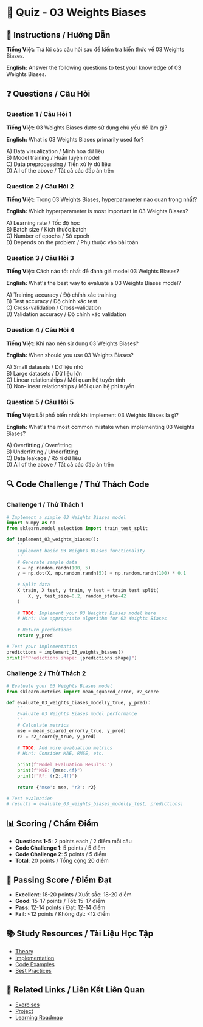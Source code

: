 # 🧠 Quiz - 03 Weights Biases

## 📝 Instructions / Hướng Dẫn

**Tiếng Việt:** Trả lời các câu hỏi sau để kiểm tra kiến thức về 03 Weights Biases.

**English:** Answer the following questions to test your knowledge of 03 Weights Biases.

## ❓ Questions / Câu Hỏi

### Question 1 / Câu Hỏi 1
**Tiếng Việt:** 03 Weights Biases được sử dụng chủ yếu để làm gì?

**English:** What is 03 Weights Biases primarily used for?

A) Data visualization / Minh họa dữ liệu  
B) Model training / Huấn luyện model  
C) Data preprocessing / Tiền xử lý dữ liệu  
D) All of the above / Tất cả các đáp án trên

### Question 2 / Câu Hỏi 2
**Tiếng Việt:** Trong 03 Weights Biases, hyperparameter nào quan trọng nhất?

**English:** Which hyperparameter is most important in 03 Weights Biases?

A) Learning rate / Tốc độ học  
B) Batch size / Kích thước batch  
C) Number of epochs / Số epoch  
D) Depends on the problem / Phụ thuộc vào bài toán

### Question 3 / Câu Hỏi 3
**Tiếng Việt:** Cách nào tốt nhất để đánh giá model 03 Weights Biases?

**English:** What's the best way to evaluate a 03 Weights Biases model?

A) Training accuracy / Độ chính xác training  
B) Test accuracy / Độ chính xác test  
C) Cross-validation / Cross-validation  
D) Validation accuracy / Độ chính xác validation

### Question 4 / Câu Hỏi 4
**Tiếng Việt:** Khi nào nên sử dụng 03 Weights Biases?

**English:** When should you use 03 Weights Biases?

A) Small datasets / Dữ liệu nhỏ  
B) Large datasets / Dữ liệu lớn  
C) Linear relationships / Mối quan hệ tuyến tính  
D) Non-linear relationships / Mối quan hệ phi tuyến

### Question 5 / Câu Hỏi 5
**Tiếng Việt:** Lỗi phổ biến nhất khi implement 03 Weights Biases là gì?

**English:** What's the most common mistake when implementing 03 Weights Biases?

A) Overfitting / Overfitting  
B) Underfitting / Underfitting  
C) Data leakage / Rò rỉ dữ liệu  
D) All of the above / Tất cả các đáp án trên

## 🔍 Code Challenge / Thử Thách Code

### Challenge 1 / Thử Thách 1
```python
# Implement a simple 03 Weights Biases model
import numpy as np
from sklearn.model_selection import train_test_split

def implement_03_weights_biases():
    '''
    Implement basic 03 Weights Biases functionality
    '''
    # Generate sample data
    X = np.random.randn(100, 5)
    y = np.dot(X, np.random.randn(5)) + np.random.randn(100) * 0.1
    
    # Split data
    X_train, X_test, y_train, y_test = train_test_split(
        X, y, test_size=0.2, random_state=42
    )
    
    # TODO: Implement your 03 Weights Biases model here
    # Hint: Use appropriate algorithm for 03 Weights Biases
    
    # Return predictions
    return y_pred

# Test your implementation
predictions = implement_03_weights_biases()
print(f"Predictions shape: {predictions.shape}")
```

### Challenge 2 / Thử Thách 2
```python
# Evaluate your 03 Weights Biases model
from sklearn.metrics import mean_squared_error, r2_score

def evaluate_03_weights_biases_model(y_true, y_pred):
    '''
    Evaluate 03 Weights Biases model performance
    '''
    # Calculate metrics
    mse = mean_squared_error(y_true, y_pred)
    r2 = r2_score(y_true, y_pred)
    
    # TODO: Add more evaluation metrics
    # Hint: Consider MAE, RMSE, etc.
    
    print(f"Model Evaluation Results:")
    print(f"MSE: {mse:.4f}")
    print(f"R²: {r2:.4f}")
    
    return {'mse': mse, 'r2': r2}

# Test evaluation
# results = evaluate_03_weights_biases_model(y_test, predictions)
```

## 📊 Scoring / Chấm Điểm

- **Questions 1-5**: 2 points each / 2 điểm mỗi câu
- **Code Challenge 1**: 5 points / 5 điểm
- **Code Challenge 2**: 5 points / 5 điểm
- **Total**: 20 points / Tổng cộng 20 điểm

## 🎯 Passing Score / Điểm Đạt

- **Excellent**: 18-20 points / Xuất sắc: 18-20 điểm
- **Good**: 15-17 points / Tốt: 15-17 điểm  
- **Pass**: 12-14 points / Đạt: 12-14 điểm
- **Fail**: <12 points / Không đạt: <12 điểm

## 📚 Study Resources / Tài Liệu Học Tập

- [Theory](./THEORY_03_weights_biases.md)
- [Implementation](./IMPLEMENTATION_03_weights_biases.md)
- [Code Examples](./CODE_EXAMPLES_03_weights_biases.md)
- [Best Practices](./BEST_PRACTICES_03_weights_biases.md)

## 🔗 Related Links / Liên Kết Liên Quan

- [Exercises](./EXERCISES_03_weights_biases.md)
- [Project](./PROJECT_03_weights_biases.md)
- [Learning Roadmap](./LEARNING_ROADMAP_03_weights_biases.md)
